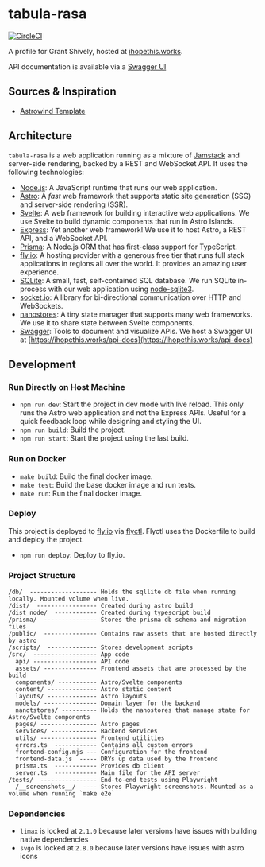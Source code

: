# tabula-rasa

[![CircleCI](https://dl.circleci.com/status-badge/img/gh/gshively11/tabula-rasa/tree/main.svg?style-svg)](https://dl.circleci.com/status-badge/redirect/gh/gshively11/tabula-rasa/tree/main)

A profile for Grant Shively, hosted at [ihopethis.works](https://ihopethis.works).

API documentation is available via a [Swagger UI](https://ihopethis.works/api-docs)

## Sources & Inspiration

- [Astrowind Template](https://github.com/onwidget/astrowind)

## Architecture

`tabula-rasa` is a web application running as a mixture of [Jamstack](https://en.wikipedia.org/wiki/Jamstack) and server-side rendering, backed by a REST and WebSocket API. It uses the following technologies:

- [Node.js](https://nodejs.org/en/): A JavaScript runtime that runs our web application.
- [Astro](https://astro.build/): A _fast_ web framework that supports static site generation (SSG) and server-side rendering (SSR).
- [Svelte](https://svelte.dev/): A web framework for building interactive web applications. We use Svelte to build dynamic components that run in Astro Islands.
- [Express](https://expressjs.com/): Yet another web framework! We use it to host Astro, a REST API, and a WebSocket API.
- [Prisma](https://www.prisma.io/): A Node.js ORM that has first-class support for TypeScript.
- [fly.io](https://fly.io/): A hosting provider with a generous free tier that runs full stack applications in regions all over the world. It provides an amazing user experience.
- [SQLite](https://www.sqlite.org/index.html): A small, fast, self-contained SQL database. We run SQLite in-process with our web application using [node-sqlite3](https://github.com/TryGhost/node-sqlite3).
- [socket.io](https://socket.io/): A library for bi-directional communication over HTTP and WebSockets.
- [nanostores](https://github.com/nanostores/nanostores): A tiny state manager that supports many web frameworks. We use it to share state between Svelte components.
- [Swagger](https://swagger.io/): Tools to document and visualize APIs. We host a Swagger UI at [https://ihopethis.works/api-docs](https://ihopethis.works/api-docs)

## Development

### Run Directly on Host Machine

- `npm run dev`: Start the project in dev mode with live reload. This only runs the Astro web application and not the Express APIs. Useful for a quick feedback loop while designing and styling the UI.
- `npm run build`: Build the project.
- `npm run start`: Start the project using the last build.

### Run on Docker

- `make build`: Build the final docker image.
- `make test`: Build the base docker image and run tests.
- `make run`: Run the final docker image.

### Deploy

This project is deployed to [fly.io](https://fly.io) via [flyctl]( https://fly.io/docs/flyctl/).
Flyctl uses the Dockerfile to build and deploy the project.

- `npm run deploy`: Deploy to fly.io.

### Project Structure

```
/db/  ------------------- Holds the sqllite db file when running locally. Mounted volume when live.
/dist/  ----------------- Created during astro build
/dist_node/  ------------ Created during typescript build
/prisma/  --------------- Stores the prisma db schema and migration files
/public/  --------------- Contains raw assets that are hosted directly by astro
/scripts/  -------------- Stores development scripts
/src/  ------------------ App code
  api/ ------------------ API code
  assets/ --------------- Frontend assets that are processed by the build
  components/ ----------- Astro/Svelte components
  content/ -------------- Astro static content
  layouts/ -------------- Astro layouts
  models/ --------------- Domain layer for the backend
  nanotstores/ ---------- Holds the nanostores that manage state for Astro/Svelte components
  pages/ ---------------- Astro pages
  services/ ------------- Backend services
  utils/ ---------------- Frontend utilities
  errors.ts  ------------ Contains all custom errors
  frontend-config.mjs --- Configuration for the frontend
  frontend-data.js  ----- DRYs up data used by the frontend
  prisma.ts  ------------ Provides db client
  server.ts  ------------ Main file for the API server
/tests/  ---------------- End-to-end tests using Playwright
  /__screenshots__/  ---- Stores Playwright screenshots. Mounted as a volume when running `make e2e`
```

### Dependencies

- `limax` is locked at `2.1.0` because later versions have issues with building native dependencies
- `svgo` is locked at `2.8.0` because later versions have issues with astro icons
